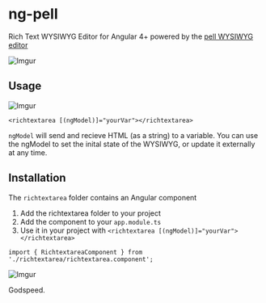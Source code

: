 # ng-pell
Rich Text WYSIWYG Editor for Angular 4+ powered by the [pell WYSIWYG editor](https://github.com/jaredreich/pell)

![Imgur](http://i.imgur.com/77MWAjO.png)

## Usage

![Imgur](http://i.imgur.com/7ebtm9l.png)

```
<richtextarea [(ngModel)]="yourVar"></richtextarea>
```

`ngModel` will send and recieve HTML (as a string) to a variable.
You can use the ngModel to set the inital state of the WYSIWYG, or update it externally at any time.

## Installation 

The `richtextarea` folder contains an Angular component

1. Add the richtextarea folder to your project
2. Add the component to your `app.module.ts`
3. Use it in your project with `<richtextarea [(ngModel)]="yourVar"></richtextarea>`

```
import { RichtextareaComponent } from './richtextarea/richtextarea.component';
```

![Imgur](http://i.imgur.com/MDZJ1wl.png)



Godspeed.
  
